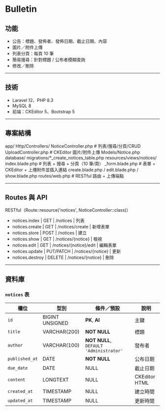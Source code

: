 # Bulletin

## 功能

- 公告：標題、發佈者、發佈日期、截止日期、內容
- 圖片／附件上傳
- 列表分頁：每頁 10 筆
- 簡易搜尋：針對標題 / 公布者模糊查詢
- 修改／刪除

---

## 技術

- Laravel 12、PHP 8.3
- MySQL 8
- 前端：CKEditor 5、Bootstrap 5

---

## 專案結構

app/
  Http/Controllers/
    NoticeController.php      # 列表/搜尋/分頁/CRUD
    UploadController.php      # CKEditor 圖片/附件上傳
  Models/Notice.php
database/
  migrations/*_create_notices_table.php
resources/views/notices/
  index.blade.php             # 列表 + 搜尋 + 分頁（10 筆/頁）
  _form.blade.php             # 表單 + CKEditor + 上傳附件並插入連結
  create.blade.php / edit.blade.php / show.blade.php
routes/web.php                # RESTful 路由 + 上傳端點

---

## Routes 與 API

RESTful（Route::resource('notices', NoticeController::class)）
- notices.index   | GET        | /notices                   | 列表
- notices.create  | GET        | /notices/create            | 新增表單
- notices.store   | POST       | /notices                   | 建立
- notices.show    | GET        | /notices/{notice}          | 檢視
- notices.edit    | GET        | /notices/{notice}/edit     | 編輯表單
- notices.update  | PUT/PATCH  | /notices/{notice}          | 更新
- notices.destroy | DELETE     | /notices/{notice}          | 刪除

---

## 資料庫

### `notices` 表

| 欄位           | 型別               | 條件／預設                                  | 說明             |
|----------------|--------------------|---------------------------------------------|------------------|
| `id`           | BIGINT UNSIGNED    | **PK**, **AI**                              | 主鍵             |
| `title`        | VARCHAR(200)       | **NOT NULL**                                 | 標題             |
| `author`       | VARCHAR(100)       | **NOT NULL**, `DEFAULT 'Administrator'`     | 發布者           |
| `published_at` | DATE               | **NOT NULL**                                 | 公布日期         |
| `due_date`     | DATE               | NULL                                         | 截止日期         |
| `content`      | LONGTEXT           | NULL                                         | CKEditor HTML    |
| `created_at`   | TIMESTAMP          | NULL                                         | 建立時間         |
| `updated_at`   | TIMESTAMP          | NULL                                         | 更新時間         |

